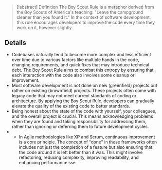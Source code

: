> [!abstract] Definition
> The Boy Scout Rule is a metaphor derived from the Boy Scouts of America's teaching: "Leave the campground cleaner than you found it." In the context of software development, this rule encourages developers to improve the code every time they work on it, however slightly. 

## Details
- Codebases naturally tend to become more complex and less efficient over time due to various factors like multiple hands in the code, changing requirements, and quick fixes that may introduce technical debt. The Boy Scout Rule aims to combat this entropy by ensuring that each interaction with the code also involves some cleanup or improvement.
- Most software development is not done on new (greenfield) projects but rather on existing (brownfield) projects. These projects often come with legacy code that may not meet current standards of coding or architecture. By applying the Boy Scout Rule, developers can gradually elevate the quality of the existing code to better standards.
- Being honest about the state of the code with yourself, your colleagues, and the overall project is crucial. This means acknowledging problems when they are found and taking responsibility for addressing them, rather than ignoring or deferring them to future development cycles.
- - In Agile methodologies like XP and Scrum, continuous improvement is a core principle. The concept of "done" in these frameworks often includes not just the completion of a feature but also ensuring that the code around it is left better than it was. This might involve refactoring, reducing complexity, improving readability, and enhancing performance.sse